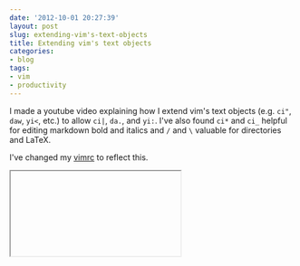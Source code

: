 ```yaml
---
date: '2012-10-01 20:27:39'
layout: post
slug: extending-vim's-text-objects
title: Extending vim's text objects
categories:
- blog
tags:
- vim
- productivity
---
```


I made a youtube video explaining how I extend vim's text objects (e.g. `ci"`, `daw`, `yi<`, etc.) to allow `ci|`, `da.`, and `yi:`. I've also found `ci*` and `ci_` helpful for editing markdown bold and italics and `/` and `\` valuable for directories and LaTeX.

I've changed my [vimrc](https://www.dropbox.com/s/rsx0su1cravnjip/vimrc) to reflect this.

<div src="http://www.youtube.com/embed/0F4FgiVWvB8"></iframe><iframe </div>
